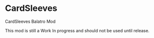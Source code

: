 # CardSleeves
CardSleeves Balatro Mod 

This mod is still a Work In progress and should not be used until release.
